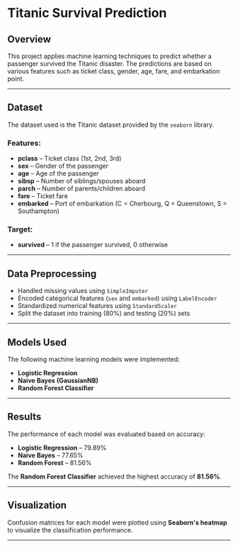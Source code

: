 # Titanic Survival Prediction

## Overview  
This project applies machine learning techniques to predict whether a passenger survived the Titanic disaster. The predictions are based on various features such as ticket class, gender, age, fare, and embarkation point.

---

## Dataset  
The dataset used is the Titanic dataset provided by the `seaborn` library.

### Features:
- **pclass** – Ticket class (1st, 2nd, 3rd)  
- **sex** – Gender of the passenger  
- **age** – Age of the passenger  
- **sibsp** – Number of siblings/spouses aboard  
- **parch** – Number of parents/children aboard  
- **fare** – Ticket fare  
- **embarked** – Port of embarkation (C = Cherbourg, Q = Queenstown, S = Southampton)  

### Target:
- **survived** – 1 if the passenger survived, 0 otherwise  

---

## Data Preprocessing  
- Handled missing values using `SimpleImputer`  
- Encoded categorical features (`sex` and `embarked`) using `LabelEncoder`  
- Standardized numerical features using `StandardScaler`  
- Split the dataset into training (80%) and testing (20%) sets  

---

## Models Used  
The following machine learning models were implemented:  
- **Logistic Regression**  
- **Naive Bayes (GaussianNB)**  
- **Random Forest Classifier**  

---

## Results  
The performance of each model was evaluated based on accuracy:

- **Logistic Regression** – 79.89%  
- **Naive Bayes** – 77.65%  
- **Random Forest** – 81.56%  

The **Random Forest Classifier** achieved the highest accuracy of **81.56%**.

---

## Visualization  
Confusion matrices for each model were plotted using **Seaborn's heatmap** to visualize the classification performance.

---

